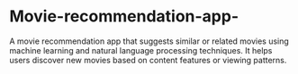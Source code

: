 # Movie-recommendation-app-
A movie recommendation app that suggests similar or related movies using machine learning and natural language processing techniques. It helps users discover new movies based on content features or viewing patterns.
